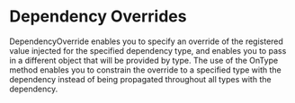 # Dependency Overrides
DependencyOverride enables you to specify an override of the registered value injected for the specified dependency type, and enables you to pass in a different object that will be provided by type. The use of the OnType method enables you to constrain the override to a specified type with the dependency instead of being propagated throughout all types with the dependency.